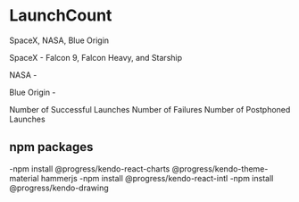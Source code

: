 # LaunchCount

SpaceX, NASA, Blue Origin

SpaceX - Falcon 9, Falcon Heavy, and Starship 

NASA - 

Blue Origin - 

Number of Successful Launches
Number of Failures
Number of Postphoned Launches

npm packages 
------------
-npm install @progress/kendo-react-charts @progress/kendo-theme-material hammerjs
-npm install @progress/kendo-react-intl
-npm install @progress/kendo-drawing

